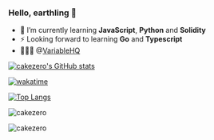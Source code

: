 ### Hello, earthling 👋

<!--
**cakezero/cakezero** is a ✨ _special_ ✨ repository because its `README.md` (this file) appears on your GitHub profile.

Here are some ideas to get you started: -->
- 🌱 I’m currently learning **JavaScript**, **Python** and **Solidity**
- ⚡ Looking forward to learning **Go** and **Typescript**
- 👨🏾‍🍳 @[VariableHQ](https://github.com/variableHQ)
  

[![cakezero's GitHub stats](https://github-readme-stats.vercel.app/api?username=cakezero&show_icons=true&locale=en&count_private=true&count_public=true)](https://github.com/cakezero/github-readme-stats)

[![wakatime](https://wakatime.com/badge/user/0ff88b28-7a04-4e0a-afa9-7851e4ae7b3f.svg)](https://wakatime.com/@0ff88b28-7a04-4e0a-afa9-7851e4ae7b3f)

[![Top Langs](https://github-readme-stats.vercel.app/api/top-langs/?username=cakezero&langs_count=10&layout=compact)](https://github.com/cakezero/github-readme-stats)

<p><img align="center" src="https://github-readme-streak-stats.herokuapp.com/?user=cakezero&" alt="cakezero" /></p>

<p align="left"> <img src="https://komarev.com/ghpvc/?username=cakezero&label=Profile%20views&color=0e75b6&style=flat" alt="cakezero" /> </p>
